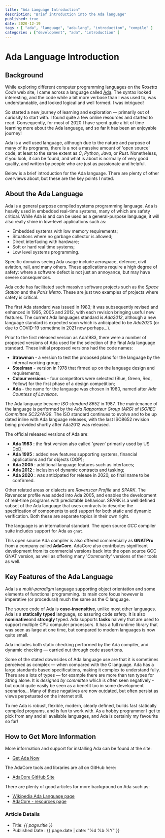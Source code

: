```yaml
---
title: "Ada Language Introduction"
description: "Brief introduction into the Ada language"
published: true
date: 2020-12-19
tags : [ "ada", "language", "ada-lang", "introduction", "compile" ]
categories : ["development", "ada", "introduction" ]
---
```

# Ada Language Introduction

## Background

While exploring different computer programming languages on the *Rosetta Code* web site, I came across a language called [Ada](http://rosettacode.org/wiki/Category:Ada). The syntax looked interesting, and the code while a bit more verbose than I was used to, was understandable, and looked logical and well formed. I was intrigued!

So started a new journey of learning and exploration &mdash; primarily out of curiosity to start with. I found quite a few online resources and started to read. Consequently, for most of 2020 I have spent quite a bit of time learning more about the Ada language, and so far it has been an enjoyable journey!

Ada is a well used language, although due to the nature and purpose of many of its programs, there is a not a massive amount of 'open source' code, at least to the same extent as *C*, *Python*, *Java*, or *Rust*. Nonetheless, if you look, it can be found, and what is about is normally of very good quality, and written by people who are just as passionate and helpful.

Below is a brief introduction for the Ada language. There are plenty of other overviews about, but these are the key points I noted.


## About the Ada Language

Ada is a general purpose compiled systems programming language. Ada is heavily used in embedded real-time systems, many of which are safety critical. While Ada is and can be used as a general-purpose language, it will also really shine in low-level applications such as:

* Embedded systems with low memory requirements;
* Situations where no garbage collector is allowed;
* Direct interfacing with hardware;
* Soft or hard real time systems;
* Low level systems programming.

Specific domains seeing Ada usage include aerospace, defence, civil aviation,  rail, and many others. These applications require a high degree of safety: where a software defect is not just an annoyance, but may have severe consequences.

Ada code has facilitated such massive software projects such as the *Space Station* and the *Paris Metro*. These are just two examples of projects where safety is critical.

The first Ada standard was issued in 1983; it was subsequently revised and enhanced in 1995, 2005 and 2012, with each revision bringing useful new features. The current Ada languages standard is *Ada2012*, although a new language standard is expected soon which is anticipated to be *Ada2020* (or due to COVID-19 sometime in 2021 now perhaps...). 

Prior to the first released version as Ada1983, there were a number of proposed versions of Ada used for the selection of the final Ada language standard. These initial proposed versions had the code names:

* **Strawman** - a version to test the proposed plans for the language by the internal working group;
* **Steelman** - version in 1978 that firmed up on the language design and requirements;
* **Colour versions** - four competitors were selected (Blue, Green, Red, Yellow) for the first phase of a design competition;
* **Ada** - the name for the language was chosen in 1980, named after *Ada Countess of Lovelace*.

The Ada language became *ISO standard 8652* in 1987. The maintenance of the language is performed by the *Ada Rapporteur Group (ARG)* of *ISO/IEC Committee SC22/WG9*. The ISO standard continues to evolve and to be up dated inline with Ada language releases, with the last ISO8652 revision being provided shortly after Ada2012 was released.

The official released versions of Ada are:

* **Ada 1983** : the first version also called '*green*' primarily used by US DoD;
* **Ada 1995** : added new features supporting systems, financial applications and for objects (OOP);
* **Ada 2005** : additional language features such as interfaces;
* **Ada 2012** : inclusion of dynamic contracts and tasking;
* **Ada 2020** : was anticipated for release in 2020, so final name to be confirmed.

Other related areas or dialects are *Ravenscar Profile* and *SPARK*. The Ravenscar profile was added into Ada 2005, and enables the development of real-time programs with predictable behaviour. SPARK is a well defined subset of the Ada language that uses contracts to describe the specification of components to add support for both static and dynamic verification. Both these are separate topics in their own right.

The language is an international standard. The open source *GCC* compiler suite includes support for Ada as `gnat`.

This open source Ada compiler is also offered commercially as **GNATPro** from a company called **AdaCore**. AdaCore also contributes significant development from its commercial versions back into the open source GCC GNAT version, as well as offering many '*Community*' versions of their tools as well.


## Key Features of the Ada Language

Ada is a *multi-paradigm* language supporting object orientation and some  elements of functional programming. Its main core focus however is imperative (or procedural) much the same as the C language.

The source code of Ada is **case-insensitive**, unlike most other languages. Ada is a **statically typed** language, so assuring code safety. It is also **nominative**and **strongly** typed. Ada supports **tasks** naively that are used to support multiple CPU computer processors. It has a full runtime library that was seen as large at one time, but compared to modern languages is now quite small.

Ada includes both static checking performed by the Ada compiler, and dynamic checking — carried out through code assertions.

Some of the stated downsides of Ada language use are that it is sometimes perceived as complex &mdash; when compared with the C language. Ada has a large standards based specifications, making it complex to understand fully. There are a lots of types &mdash; for example there are more than ten types for *String* alone. It is *designed by committee* which is often seen negatively - but could quite easily be seen as a benefit too in some development scenarios... Many of these negatives are now outdated, but often persist as views perpetuated on the internet still. 

To me Ada is robust, flexible, modern, clearly defined, builds fast statically compiled programs, and is fun to work with. As a hobby programmer I get to pick from any and all available languages, and Ada is certainly my favourite so far!


## How to Get More Information

More information and support for installing Ada can be found at the site:

- [Get Ada Now](http://www.getadanow.com)

The AdaCore tools and libraries are all on GitHub here:

- [AdaCore GitHub Site](https://github.com/AdaCore)
    
There are plenty of good articles for more background on Ada such as:

- [Wikipedia Ada Language page](https://en.wikipedia.org/wiki/Ada_(programming_language))    
- [AdaCore - resources page](https://www.adacore.com/resources)


### Article Details

- Title: *{{ page.title }}*
- Published Date : {{ page.date | date: "%d %b %Y" }}
